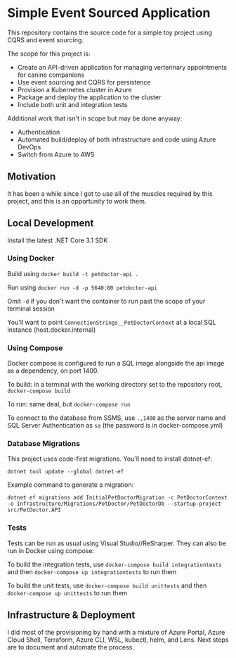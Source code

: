 # Simple Event Sourced Application

This repository contains the source code for a simple toy project using CQRS and event sourcing.

The scope for this project is:

* Create an API-driven application for managing verterinary appointments for canine companions
* Use event sourcing and CQRS for persistence
* Provision a Kubernetes cluster in Azure
* Package and deploy the application to the cluster
* Include both unit and integration tests

Additional work that isn't in scope but may be done anyway:

* Authentication
* Automated build/deploy of both infrastructure and code using Azure DevOps
* Switch from Azure to AWS

## Motivation

It has been a while since I got to use all of the muscles required by this project, and this is an opportunity to 
work them.

## Local Development

Install the latest .NET Core 3.1 SDK

### Using Docker

Build using `docker build -t petdoctor-api .`

Run using `docker run -d -p 5640:80 petdoctor-api`

Omit `-d` if you don't want the container to run past the scope of your terminal session

You'll want to point `ConnectionStrings__PetDoctorContext` at a local SQL instance (host.docker.internal)

### Using Compose

Docker compose is configured to run a SQL image alongside the api image as a dependency, on port 1400.

To build: in a terminal with the working directory set to the repository root, `docker-compose build`

To run: same deal, but `docker-compose run`

To connect to the database from SSMS, use `.,1400` as the server name and SQL Server Authentication as `sa` (the 
password is in docker-compose.yml)

### Database Migrations

This project uses code-first migrations. You'll need to install dotnet-ef:

```
dotnet tool update --global dotnet-ef
```

Example command to generate a migration:

```
dotnet ef migrations add InitialPetDoctorMigration -c PetDoctorContext -o Infrastructure/Migrations/PetDoctor/PetDoctorDb --startup-project src/PetDoctor.API
```

### Tests

Tests can be run as usual using Visual Studio//ReSharper. They can also be run in Docker using compose:

To build the integration tests, use `docker-compose build integrationtests` and then `docker-compose up integrationtests` to run them

To build the unit tests, use `docker-compose build unittests` and then `docker-compose up unittests` to run them

## Infrastructure & Deployment

I did most of the provisioning by hand with a mixture of Azure Portal, Azure Cloud Shell, Terraform, Azure CLI, WSL, kubectl, helm, and Lens. Next steps are to document
and automate the process.
